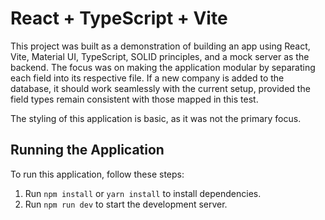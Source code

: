 # React + TypeScript + Vite

This project was built as a demonstration of building an app using React, Vite, Material UI, TypeScript, SOLID principles, and a mock server as the backend. The focus was on making the application modular by separating each field into its respective file. If a new company is added to the database, it should work seamlessly with the current setup, provided the field types remain consistent with those mapped in this test.

The styling of this application is basic, as it was not the primary focus.

## Running the Application

To run this application, follow these steps:

1. Run `npm install` or `yarn install` to install dependencies.
2. Run `npm run dev` to start the development server.

